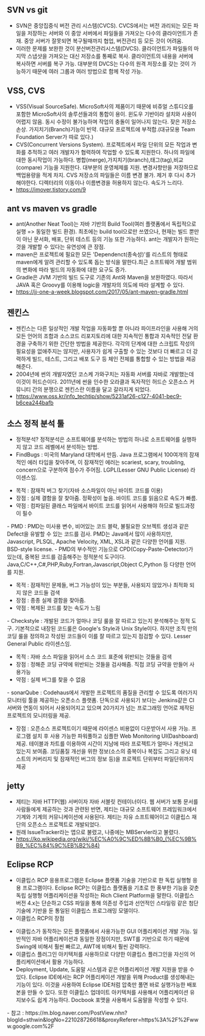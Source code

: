 ## SVN vs git
- SVN은 중앙집중식 버전 관리 시스템(CVCS). CVCS에서는 버전 과리되는 모든 파일을 저장하는 서버와 이 중앙 서버에서 파일들을 가져오는 다수의 클라이언트가 존재. 
 중앙 서버가 잘못되면 복구될때까지 협업, 버전관리 등 모든 것이 어려움. 
- 이러한 문제를 보완한 것이 분산버전관리시스템(DVCS). 클라이언트가 파일들의 마지막 스냅샷을 가져오는 대신 저장소를 통째로 복사. 클라이언트의 내용을 서버에
복사하면 서버를 복구 가능. 대부분의 DVCS는 다수의 원격 저장소를 갖는 것이 가능하기 때문에 여러 그룹과 여러 방법으로 함께 작성 가능.

## VSS, CVS
- VSS(Visual SourceSafe). MicroSoft사의 제품이기 때문에 비쥬얼 스튜디오를 포함한 MicroSoft사의 솔루션들과의 통합이 용이. 윈도우 기반이라 설치와 사용이 어렵지 않음. 동시 수정이 불가능하며 작업의 충돌이 일어나지 않는다. 잦은 저장소 손상. 가지치기(Branch)기능이 빈약. 대규모 프로젝트에 부적합.(대규모용 Team Foundation Server가 따로 있다.)
- CVS(Concurrent Versions System). 프로젝트에서 파일 단위의 모든 작업과 변화를 추적하고 여러 개발자가 협력하여 작업할 수 있도록 지원한다. 하나의 파일에 대한 동시작업이 가능하다. 병합(merge),가지치기(branch),태그(tag),비교(compare) 기능을 지원한다. 대부분의 운영체제를 지원. 변경사항만을 저장하므로 백업용량을 적게 차지. CVS 저장소의 파일들은 이름 변경 불가. 제거 후 다시 추가해야한다. 디렉터리의 이동이나 이름변경을 허용하지 않는다. 속도가 느리다.
- https://imover.tistory.com/9

## ant vs maven vs gradle
- ant(Another Neat Tool)는 자바 기반의 Build Tool(여러 플랫폼에서 독립적으로 실행 => 동일한 빌드 환경). 최초에는 build tool으로만 쓰였으나, 현재는
빌드 뿐만이 아닌 문서화, 배포, 단위 테스트 등의 기능 또한 가능하다. ant는 개발자가 원하는 것을 개발할 수 있다는 유연성에 큰 장점.
- maven은 프로젝트에 필요한 모든 'Dependenct(종속성)'를 리스트의 형태로 maven에게 알려 관리할 수 있도록 돕는 방식을 말한다.최근 소프트웨어 개발 범위의 변화에 따라 빌드의 자동화에 대한 요구도 증가.
- Gradle은 JVM 기반의 빌드 도구로 기존의 Ant와 Maven을 보완하였다. 따라서 JAVA 혹은 Groovy를 이용해 logic을 개발자의 의도에 따라 설계할 수 있다.
- https://jj-one-a-week.blogspot.com/2017/05/ant-maven-gradle.html

## 젠킨스
- 젠킨스는 다른 일상적인 개발 작업을 자동화할 뿐 아니라 파이프라인을 사용해 거의 모든 언어의 조합과 소스코드 리포지토리에 대한 지속적인 통합과 지속적인 전달 환경을 구축하기 위한 간단한 방법을 제공한다. 각각의 단계에 대한 스크립트 작성의 필요성을 없애주지는 않지만, 사용자가 쉽게 구출할 수 있는 것보다 더 빠르고 더 강력하게 빌드, 테스트, 그리고 배포 도구 등 체인 전체를 통합할 수 있는 방법을 제공해준다.
- 2004년에 썬의 개발자였던 코스케 가와구치는 자동화 서버를 자바로 개발했는데 이것이 허드슨이다. 2011년에 썬을 인수한 오라클과 독자적인 허드슨 오픈소스 커뮤니티 간의 분쟁으로 젠킨스란 이름을 달고 갈라지게 되었다.
- https://www.oss.kr/info_techtip/show/5231af26-c127-4041-bec9-b6cea244bafb

## 소스 정적 분석 툴
- 정적분석? 정적분석은 소프트웨어를 분석하는 방법의 하나로 소프트웨어를 실행하지 않고 코드 레벨에서 분석하는 방법.
- FindBugs : 미국의 Maryland 대학에서 만듬. Java 프로그램에서 100여개의 잠재적인 에러 타입을 찾아주며, 이 잠재적인 에러는 scariest, scary, troubling, concern으로 구분하여 점수가 주어짐. LGPL(Lesser GNU Public License) 라이센스임.
<ul>
 <li>목적 : 잠재적 버그 찾기(자바 소스파일이 아닌 바이트 코드를 이용)</li>
 <li>장점 : 실제 결함을 잘 찾아줌. 정확성이 높음. 바이트 코드를 읽음으로 속도가 빠름.</li>
 <li>약점 : 컴파일된 클래스 파일에서 바이트 코드를 읽어서 사용해야 하므로 빌드과정이 필수</li>
</ul>
- PMD : PMD는 미사용 변수, 비어있는 코드 블락, 불필요한 오브젝트 생성과 같은 Defect을 유발할 수 있는 코드를 검사. PMD는 Java에서 많이 사용하지만, Javascript, PLSQL, Apache Velocity, XML, XSL과 같은 다양한 언어를 지원. BSD-style license.
- PMD의 부수적인 기능으로 CPD(Copy-Paste-Detector)가 있는데, 중복된 코드를 검출해주는 정적분석 도구이다. Java,C/C++,C#,PHP,Ruby,Fortran,Javascript,Object C,Python 등 다양한 언어를 지원.
<ul>
 <li>목적 : 잠재적인 문제들, 버그 가능성이 있는 부분들, 사용되지 않았거나 최적화 되지 않은 코드들 검색</li>
 <li>장점 : 종종 실제 결함을 찾아줌.</li>
 <li>약점 : 복제된 코드를 찾는 속도가 느림</li>
</ul>
- Checkstyle : 개발된 코드가 얼마나 코딩 룰을 잘 따르고 있는지 분석해주는 정적 도구. 기본적으로 내장된 코드룰은 Google's Style과 Unix Style이다. 하지만 조직 만의 코딩 룰을 정의하고 작성된 코드들이 이를 잘 따르고 있는지 점검할 수 있다. Lesser General Public 라이센스임.
<ul>
 <li>목적 : 자바 소스 파일을 읽어서 소스 코드 표준에 위반되는 것들을 검색</li>
 <li>장점 : 정해준 코딩 규약에 위반되는 것들을 검사해줌. 직접 코딩 규약을 만들어 사용가능</li>
 <li>약점 : 실제 버그를 찾을 수 없음</li>
</ul>
- sonarQube : Codehaus에서 개발한 프로젝트의 품질을 관리할 수 있도록 여러가지 모니터링 툴을 제공하는 오픈소스 플랫폼. 단독으로 사용되기 보다는 Jenkins같은 CI 서버와 연동이 되어서 사용되어지고 있으며 20가지가 넘는 프로그래밍 언어로 제작된 프로젝트의 모니터링을 제공.
<ul>
 <li>장점 : 오픈소스 프로젝트이기 때문에 라이센스 비용없이 다운받아서 사용 가능. 프로그램 설치 후 사용 가능한 파워풀하고 심플한 Web Monitoring UI(Dashboard) 제공. 테이블과 차트를 이용하여 시간이 지남에 따라 프로젝트가 얼마나 개선되고 있는지 보여줌. 코딩품질 개선을 위한 정보(소스의 중복이나 복잡도 그리고 유닛 테스트의 커버리지 및 잠재적인 버그의 정보 등)을 프로젝트 단위부터 파일단위까지 제공</li>
</ul>

## jetty
- 제티는 자바 HTTP(웹) 서버이자 자바 서블릿 컨테이너이다. 웹 서버가 보통 문서를 사람들에게 제공하는 것과 관련된 반면, 제티는 대규모 소프트웨어 프레임워크에서 기계와 기계의 커뮤니케이션에 사용된다. 제티는 자유 소프트웨어이고 이클립스 재단의 오픈소스 프로젝트로 개발되었다. 
- 원래 IssueTracker라는 앱으로 불렸고, 나중에는 MBServler라고 불렸다.
- https://ko.wikipedia.org/wiki/%EC%A0%9C%ED%8B%B0_(%EC%9B%B9_%EC%84%9C%EB%B2%84)

## Eclipse RCP
- 이클립스 RCP 응용프로그램은 Eclipse 플랫폼 기술을 기반으로 한 독립 실행형 응용 프로그램이다. Eclipse RCP는 이클립스 플랫폼을 기초로 한 풍부한 기능을 갖춘 독립 실행형 어플리케이션을 작성하는 Rich Client Platform을 말한다. 이클립스 버전 4.x는 단순하고 CSS 파일을 통해 의존성 주입과 선언적인 스타일링 같은 첨단 기술에 기반을 둔 통일된 이클립스 프로그래밍 모델이다.
- 이클립스 RCP의 장점
<ul>
 <li>이클립스가 동작하는 모든 플랫폼에서 사용가능한 GUI 어플리케이션 개발 가능. 일반적인 자바 어플리케이션과 동일한 장점이지만, SWT를 기반으로 하기 때문에 Swing에 비해서 훨씬 빠르고, AWT에 비해서 훨씬 강력하다.</li>
 <li>이클립스 플러그인 아키텍처를 사용하므로 다양한 이클립스 플러그인을 자신의 어플리케이션에서 활용 가능하다.</li>
 <li>Deployment, Update, 도움말 시스템과 같은 어플리케이션 개발 지원을 받을 수 있다. Eclipse IDE에서는 RCP 어플리케이션 개발을 위해 Product를 생성해내는 기능이 있다. 이것을 사용하여 Eclipse IDE처럼 압축만 풀면 바로 실행가능한 배포본을 만들 수 있다. 또한 이클립스 업데이트 아키텍처를 사용해서 어플리케이션 유지보수도 쉽게 가능하다. Docbook 포맷을 사용해서 도움말을 작성할 수 있다.</li>
</ul>
- 참고 : https://m.blog.naver.com/PostView.nhn?blogId=sthwin&logNo=221028726618&proxyReferer=https%3A%2F%2Fwww.google.com%2F
